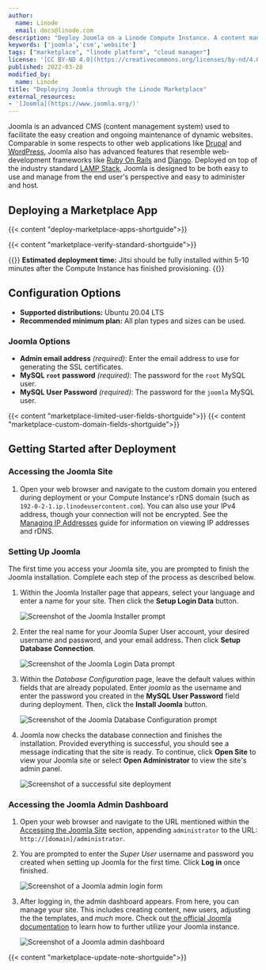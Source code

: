 ```yaml
---
author:
  name: Linode
  email: docs@linode.com
description: "Deploy Joomla on a Linode Compute Instance. A content management system to ease administration overhead for your websites."
keywords: ['joomla','csm','website']
tags: ["marketplace", "linode platform", "cloud manager"]
license: '[CC BY-ND 4.0](https://creativecommons.org/licenses/by-nd/4.0)'
published: 2022-03-28
modified_by:
  name: Linode
title: "Deploying Joomla through the Linode Marketplace"
external_resources:
- '[Joomla](https://www.joomla.org/)'
---
```


Joomla is an advanced CMS (content management system) used to facilitate the easy creation and ongoing maintenance of dynamic websites. Comparable in some respects to other web applications like [Drupal](https://www.drupal.org/) and [WordPress](https://wordpress.org/), Joomla also has advanced features that resemble web-development frameworks like [Ruby On Rails](https://rubyonrails.org/) and [Django](https://www.djangoproject.com/). Deployed on top of the industry standard [LAMP Stack](/docs/web-servers/lamp/), Joomla is designed to be both easy to use and manage from the end user's perspective and easy to administer and host.

## Deploying a Marketplace App

{{< content "deploy-marketplace-apps-shortguide">}}

{{< content "marketplace-verify-standard-shortguide">}}

{{<note>}}
**Estimated deployment time:** Jitsi should be fully installed within 5-10 minutes after the Compute Instance has finished provisioning.
{{</note>}}

## Configuration Options

- **Supported distributions:** Ubuntu 20.04 LTS
- **Recommended minimum plan:** All plan types and sizes can be used.

### Joomla Options

- **Admin email address** *(required)*: Enter the email address to use for generating the SSL certificates.
- **MySQL `root` password** *(required)*: The password for the `root` MySQL user.
- **MySQL User Password** *(required)*: The password for the `joomla` MySQL user.

{{< content "marketplace-limited-user-fields-shortguide">}}
{{< content "marketplace-custom-domain-fields-shortguide">}}

## Getting Started after Deployment

### Accessing the Joomla Site

1.  Open your web browser and navigate to the custom domain you entered during deployment or your Compute Instance's rDNS domain (such as `192-0-2-1.ip.linodeusercontent.com`). You can also use your IPv4 address, though your connection will not be encrypted. See the [Managing IP Addresses](/docs/guides/managing-ip-addresses/) guide for information on viewing IP addresses and rDNS.

### Setting Up Joomla

The first time you access your Joomla site, you are prompted to finish the Joomla installation. Complete each step of the process as described below.

1. Within the Joomla Installer page that appears, select your language and enter a name for your site. Then click the **Setup Login Data** button.

    ![Screenshot of the Joomla Installer prompt](joomla-installer-prompt.png)

1. Enter the real name for your Joomla Super User account, your desired username and password, and your email address. Then click **Setup Database Connection**.

    ![Screenshot of the Joomla Login Data prompt](joomla-login-data-prompt.png)

1. Within the *Database Configuration* page, leave the default values within fields that are already populated. Enter *joomla* as the username and enter the password you created in the **MySQL User Password** field during deployment. Then, click the **Install Joomla** button.

    ![Screenshot of the Joomla Database Configuration prompt](joomla-database-prompt.png)

1. Joomla now checks the database connection and finishes the installation. Provided everything is successful, you should see a message indicating that the site is ready. To continue, click **Open Site** to view your Joomla site or select **Open Administrator** to view the site's admin panel.

    ![Screenshot of a successful site deployment](joomla-install-finished.png)

### Accessing the Joomla Admin Dashboard

1. Open your web browser and navigate to the URL mentioned within the [Accessing the Joomla Site](#accessing-the-joomla-site) section, appending `administrator` to the URL: `http://[domain]/administrator`.

1. You are prompted to enter the *Super User* username and password you created when setting up Joomla for the first time. Click **Log in** once finished.

    ![Screenshot of a Joomla admin login form](joomla-admin-login.png)

1. After logging in, the admin dashboard appears. From here, you can manage your site. This includes creating content, new users, adjusting the the templates, and *much* more. Check out [the official Joomla documentation](https://docs.joomla.org/Main_Page) to learn how to further utilize your Joomla instance.

    ![Screenshot of a Joomla admin dashboard](joomla-admin-panel.png)

{{< content "marketplace-update-note-shortguide">}}